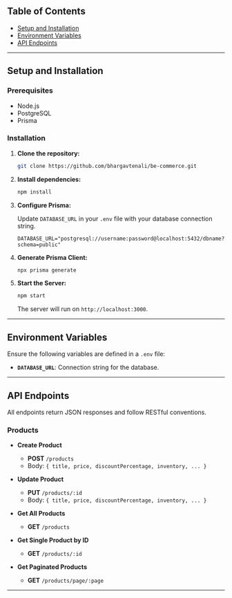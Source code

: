 ## Table of Contents

- [Setup and Installation](#setup-and-installation)
- [Environment Variables](#environment-variables)
- [API Endpoints](#api-endpoints)

---

## Setup and Installation

### Prerequisites

- Node.js
- PostgreSQL
- Prisma

### Installation

1. **Clone the repository:**

   ```bash
   git clone https://github.com/bhargavtenali/be-commerce.git
   ```

2. **Install dependencies:**

   ```bash
   npm install
   ```

3. **Configure Prisma:**

   Update `DATABASE_URL` in your `.env` file with your database connection string.

   ```plaintext
   DATABASE_URL="postgresql://username:password@localhost:5432/dbname?schema=public"
   ```

4. **Generate Prisma Client:**

   ```bash
   npx prisma generate
   ```

5. **Start the Server:**

   ```bash
   npm start
   ```

   The server will run on `http://localhost:3000`.

---

## Environment Variables

Ensure the following variables are defined in a `.env` file:

- **`DATABASE_URL`**: Connection string for the database.

---

## API Endpoints

All endpoints return JSON responses and follow RESTful conventions.

### Products

- **Create Product**

  - **POST** `/products`
  - Body: `{ title, price, discountPercentage, inventory, ... }`

- **Update Product**

  - **PUT** `/products/:id`
  - Body: `{ title, price, discountPercentage, inventory, ... }`

- **Get All Products**

  - **GET** `/products`

- **Get Single Product by ID**

  - **GET** `/products/:id`

- **Get Paginated Products**
  - **GET** `/products/page/:page`

---
